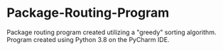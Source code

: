 # Package-Routing-Program
Package routing program created utilizing a "greedy" sorting algorithm. Program created using Python 3.8 on the PyCharm IDE.
